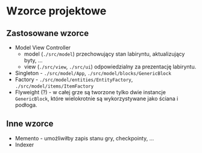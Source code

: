 # Wzorce projektowe

## Zastosowane wzorce

- Model View Controller
  - model (`./src/model`) przechowujący stan labiryntu, aktualizujący byty, ...
  - view (`./src/view`, `./src/ui`) odpowiedzialny za prezentację labiryntu.
- Singleton - `./src/model/App`, `./src/model/blocks/GenericBlock`
- Factory - `./src/model/entities/EntityFactory`, `./src/model/items/ItemFactory`
- Flyweight (?) - w całej grze są tworzone tylko dwie instancje `GenericBlock`, które wielokrotnie są wykorzystywane jako ściana i podłoga.

## Inne wzorce

- Memento - umożliwiłby zapis stanu gry, checkpointy, ...
- Indexer
